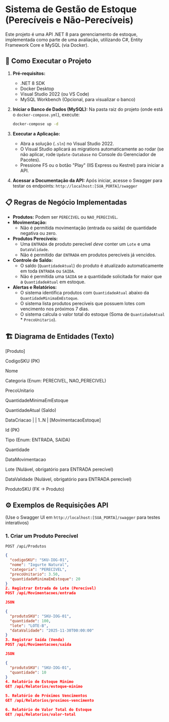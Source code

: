 # Sistema de Gestão de Estoque (Perecíveis e Não-Perecíveis)

Este projeto é uma API .NET 8 para gerenciamento de estoque, implementada como parte de uma avaliação, utilizando C#, Entity Framework Core e MySQL (via Docker).

## 🚀 Como Executar o Projeto

1.  **Pré-requisitos:**
    * .NET 8 SDK
    * Docker Desktop
    * Visual Studio 2022 (ou VS Code)
    * MySQL Workbench (Opcional, para visualizar o banco)

2.  **Iniciar o Banco de Dados (MySQL):**
    Na pasta raiz do projeto (onde está o `docker-compose.yml`), execute:
    ```bash
    docker-compose up -d
    ```

3.  **Executar a Aplicação:**
    * Abra a solução (`.sln`) no Visual Studio 2022.
    * O Visual Studio aplicará as migrations automaticamente ao rodar (se não aplicar, rode `Update-Database` no Console do Gerenciador de Pacotes).
    * Pressione F5 ou o botão "Play" (IIS Express ou Kestrel) para iniciar a API.

4.  **Acessar a Documentação da API:**
    Após iniciar, acesse o Swagger para testar os endpoints:
    `http://localhost:[SUA_PORTA]/swagger`

## 📋 Regras de Negócio Implementadas

* **Produtos:** Podem ser `PERECIVEL` ou `NAO_PERECIVEL`.
* **Movimentação:**
    * Não é permitida movimentação (entrada ou saída) de quantidade negativa ou zero.
* **Produtos Perecíveis:**
    * Uma `ENTRADA` de produto perecível *deve* conter um `Lote` e uma `DataValidade`.
    * Não é permitido dar `ENTRADA` em produtos perecíveis já vencidos.
* **Controle de Saldo:**
    * O saldo (`QuantidadeAtual`) do produto é atualizado automaticamente em toda `ENTRADA` ou `SAIDA`.
    * Não é permitida uma `SAIDA` se a quantidade solicitada for maior que a `QuantidadeAtual` em estoque.
* **Alertas e Relatórios:**
    * O sistema identifica produtos com `QuantidadeAtual` abaixo da `QuantidadeMinimaEmEstoque`.
    * O sistema lista produtos perecíveis que possuem lotes com vencimento nos próximos 7 dias.
    * O sistema calcula o valor total do estoque (Soma de `QuantidadeAtual` * `PrecoUnitario`).

## 🏗️ Diagrama de Entidades (Texto)

[Produto]

CodigoSKU (PK)

Nome

Categoria (Enum: PERECIVEL, NAO_PERECIVEL)

PrecoUnitario

QuantidadeMinimaEmEstoque

QuantidadeAtual (Saldo)

DataCriacao | | 1..N | [MovimentacaoEstoque]

Id (PK)

Tipo (Enum: ENTRADA, SAIDA)

Quantidade

DataMovimentacao

Lote (Nulável, obrigatório para ENTRADA perecível)

DataValidade (Nulável, obrigatório para ENTRADA perecível)

ProdutoSKU (FK -> Produto)


## ⚙️ Exemplos de Requisições API

(Use o Swagger UI em `http://localhost:[SUA_PORTA]/swagger` para testes interativos)

### 1. Criar um Produto Perecível
`POST /api/Produtos`
```json
{
  "codigoSKU": "SKU-IOG-01",
  "nome": "Iogurte Natural",
  "categoria": "PERECIVEL",
  "precoUnitario": 3.50,
  "quantidadeMinimaEmEstoque": 20
}
2. Registrar Entrada de Lote (Perecível)
POST /api/Movimentacoes/entrada

JSON

{
  "produtoSKU": "SKU-IOG-01",
  "quantidade": 100,
  "lote": "LOTE-B",
  "dataValidade": "2025-11-30T00:00:00"
}
3. Registrar Saída (Venda)
POST /api/Movimentacoes/saida

JSON

{
  "produtoSKU": "SKU-IOG-01",
  "quantidade": 10
}
4. Relatório de Estoque Mínimo
GET /api/Relatorios/estoque-minimo

5. Relatório de Próximos Vencimentos
GET /api/Relatorios/proximos-vencimento

6. Relatório de Valor Total do Estoque
GET /api/Relatorios/valor-total